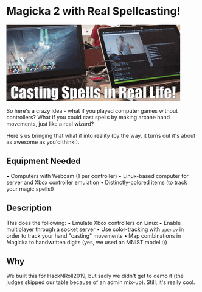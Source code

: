 # Magicka 2 with Real Spellcasting!
![](./github-pics/demo.gif)


So here's a crazy idea - what if you played computer games without controllers? What if you could cast spells by making arcane hand movements, just like a real wizard?

Here's us bringing that what if into reality (by the way, it turns out it's about as awesome as you'd think!).

## Equipment Needed
• Computers with Webcam (1 per controller)
• Linux-based computer for server and Xbox controller emulation
• Distinctly-colored items (to track your magic spells!)

## Description
This does the following:
• Emulate Xbox controllers on Linux
• Enable multiplayer through a socket server
• Use color-tracking with `opencv` in order to track your hand "casting" movements
• Map combinations in Magicka to handwritten digits (yes, we used an MNIST model :))

## Why
We built this for HackNRoll2019, but sadly we didn't get to demo it (the judges skipped our table because of an admin mix-up). Still, it's really cool.
